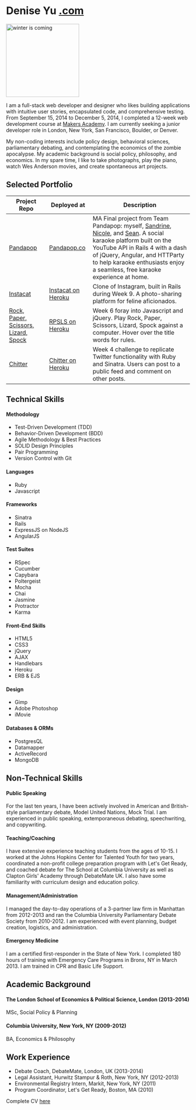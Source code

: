 # Denise Yu [.com](http://www.deniseyu.com)

<img src="https://raw.github.com/deniseyu/CV/master/photo.jpg" alt="winter is coming" style="width: 200px;"/>

I am a full-stack web developer and designer who likes building applications with intuitive user stories, encapsulated code, and comprehensive testing. From September 15, 2014 to December 5, 2014, I completed a 12-week web development course at [Makers Academy](http://www.makersacademy.com). I am currently seeking a junior developer role in London, New York, San Francisco, Boulder, or Denver.

My non-coding interests include policy design, behavioral sciences, parliamentary debating, and contemplating the economics of the zombie apocalypse. My academic background is social policy, philosophy, and economics. In my spare time, I like to take photographs, play the piano, watch Wes Anderson movies, and create spontaneous art projects.

## Selected Portfolio

| Project Repo | Deployed at | Description |
| ------------ | ----------- | ----------- |
| [Pandapop](https://github.com/MadameSardine/pandapop) | [Pandapop.co](http://www.pandapop.co) | MA Final project from Team Pandapop: myself, [Sandrine](http://www.github.com/MadameSardine), [Nicole](http://www.github.com/NicolePell), and [Sean](https://github.com/slstevens). A social karaoke platform built on the YouTube API in Rails 4 with a dash of jQuery, Angular, and HTTParty to help karaoke enthusiasts enjoy a seamless, free karaoke experience at home. |
| [Instacat](https://github.com/deniseyu/instagram-clone) | [Instacat on Heroku](http://instacat-app.herokuapp.com) | Clone of Instagram, built in Rails during Week 9. A photo-sharing platform for feline aficionados. |
| [Rock, Paper, Scissors, Lizard, Spock](https://github.com/deniseyu/RockPaperScissorsJS) | [RPSLS on Heroku](http://cute-rock-paper-scissors-js.herokuapp.com/) | Week 6 foray into Javascript and jQuery. Play Rock, Paper, Scissors, Lizard, Spock against a computer. Hover over the title words for rules. |
| [Chitter](https://github.com/deniseyu/octochat) | [Chitter on Heroku](http://totoro-chitter.herokuapp.com) | Week 4 challenge to replicate Twitter functionality with Ruby and Sinatra. Users can post to a public feed and comment on other posts. |

## Technical Skills

#### Methodology
* Test-Driven Development (TDD)
* Behavior-Driven Development (BDD)
* Agile Methodology & Best Practices
* SOLID Design Principles
* Pair Programming
* Version Control with Git

#### Languages
* Ruby
* Javascript

#### Frameworks
* Sinatra
* Rails
* ExpressJS on NodeJS
* AngularJS

#### Test Suites
* RSpec
* Cucumber
* Capybara
* Poltergeist
* Mocha
* Chai
* Jasmine
* Protractor
* Karma

#### Front-End Skills
* HTML5
* CSS3
* jQuery
* AJAX
* Handlebars
* Heroku
* ERB & EJS

#### Design
* Gimp
* Adobe Photoshop
* iMovie

#### Databases & ORMs
* PostgresQL
* Datamapper
* ActiveRecord
* MongoDB

## Non-Technical Skills

#### Public Speaking
For the last ten years, I have been actively involved in American and British-style parliamentary debate, Model United Nations, Mock Trial. I am experienced in public speaking, extemporaneous debating, speechwriting, and copywriting.

#### Teaching/Coaching
I have extensive experience teaching students from the ages of 10-15. I worked at the Johns Hopkins Center for Talented Youth for two years, coordinated a non-profit college preparation program with Let's Get Ready, and coached debate for The School at Columbia University as well as Clapton Girls' Academy through DebateMate UK. I also have some familiarity with curriculum design and education policy.

#### Management/Administration
I managed the day-to-day operations of a 3-partner law firm in Manhattan from 2012-2013 and ran the Columbia University Parliamentary Debate Society from 2010-2012. I am experienced with event planning, budget creation, logistics, and administration.

#### Emergency Medicine
I am a certified first-responder in the State of New York. I completed 180 hours of training with Emergency Care Programs in Bronx, NY in March 2013. I am trained in CPR and Basic Life Support.

## Academic Background

#### The London School of Economics & Political Science, London (2013-2014)
MSc, Social Policy & Planning

#### Columbia University, New York, NY (2009-2012)
BA, Economics & Philosophy

## Work Experience

* Debate Coach, DebateMate, London, UK (2013-2014)
* Legal Assistant, Hurwitz Stampur & Roth, New York, NY (2012-2013)
* Environmental Registry Intern, Markit, New York, NY (2011)
* Program Coordinator, Let's Get Ready, Boston, MA (2010)

Complete CV [here](http://www.deniseyu.com/cv)

